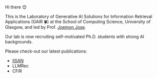 Hi there 😊

This is the Laboratory of Generative AI Solutions for Information Retrieval Applications (GAIR 🍀) at the School of Computing Science,  University of Glasgow, and led by Prof. [Joemon Jose](https://www.gla.ac.uk/schools/computing/staff/joemonjose/).

Our lab is now recruiting self-motivated Ph.D. students with strong AI backgrounds.

Please check-out our latest publications:
* [IISAN](https://arxiv.org/abs/2404.02059)
* LLMRec
* CFIR
